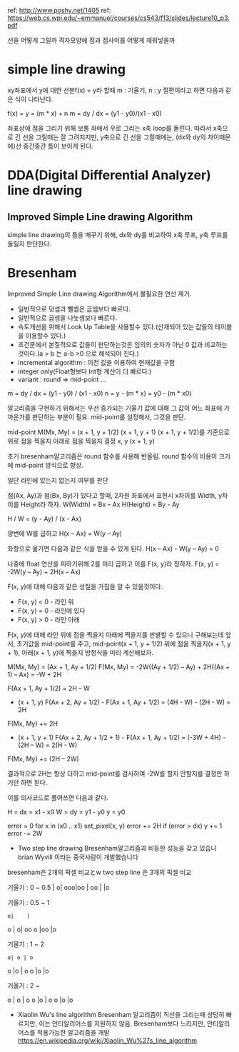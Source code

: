 ref: http://www.poshy.net/1405
ref: https://web.cs.wpi.edu/~emmanuel/courses/cs543/f13/slides/lecture10_p3.pdf

선을 어떻게 그릴까
격자모양에 점과 점사이를 어떻게 채워넣을까

# simple line drawing
xy좌표에서 y에 대한 선분f(x) = y라 할때 m : 기울기, n : y 절편이라고 하면 다음과 같은 식이 나타난다.

f(x) = y = (m * x) + n
m = dy / dx = (y1 - y0)/(x1 - x0)

좌표상에 점을 그리기 위해 보통 좌에서 우로 그리는 x축 loop를 돌린다.
따라서 x축으로 긴 선을 그릴때는 잘 그려지지만, y축으로 긴 선을 그릴때에는, (dx와 dy의 차이때문에)선 중간중간 틈이 보이게 된다.



# DDA(Digital Differential Analyzer) line drawing
## Improved Simple Line drawing Algorithm
simple line drawing의 틈을 매꾸기 위해, dx와 dy를 비교하여 x축 루프, y축 루프를 돌릴지 판단한다.


# Bresenham
Improved Simple Line drawing Algorithm에서 불필요한 연산 제거.

* 일반적으로 덧셈과 뺄셈은 곱셈보다 빠르다.
* 일반적으로 곱셈을 나눗셈보다 빠르다.
* 속도개선을 위해서 Look Up Table을 사용할수 있다.(산재되어 있는 값들의 테이블을 이용할수 있다.)
* 조건문에서 본질적으로 값들이 판단하는것은 임의의 숫자가 아닌 0 값과 비교하는것이다.(a > b 는 a-b >0 으로 해석되어 진다.)
* incremental algorithm : 이전 값을 이용하여 현재값을 구함
* integer only(Float형보다 Int형 계산이 더 빠르다.)
* variant : round => mid-point ...

m = dy / dx = (y1 - y0) / (x1 - x0)
n = y - (m * x) = y0 - (m * x0)

알고리즘을 구현하기 위해서는 우선 증가되는 기울기 값에 대해 그 값이 어느 좌표에 가까운가를 판단하는 부분이 필요.
mid-point를 설정해서, 그것을 판단.

mid-point M(Mx, My) = (x + 1, y + 1/2)
        (x + 1, y + 1)
        (x + 1, y + 1/2)를 기준으로 위로 점을 찍을지 아래로 점을 찍을지 결정
x, y    (x + 1, y)

초기 bresenham알고리즘은 round 함수를 사용해 반올림.
round 함수의 비용이 크기에 mid-point 방식으로 향상.

일단 라인에 있는지 없는지 여부를 판단

점(Ax, Ay)과 점(Bx, By)가 있다고 할때, 2차원 좌표에서 표현시 x차이를 Width, y차이를 Height라 하자.
W(Width)  = Bx – Ax
H(Height) = By - Ay

H / W = (y - Ay) / (x - Ax)

양변에 W를 곱하고
H(x – Ax) = W(y – Ay)

좌항으로 옮기면 다음과 같은 식을 얻을 수 있게 된다.
H(x – Ax) - W(y – Ay)  = 0

나중에 float 연산을 피하기위해 2를 미리 곱하고 이를 F(x, y)라 칭하자.
F(x, y) = -2W(y – Ay) + 2H(x – Ax)

F(x, y)에 대해 다음과 같은 성질을 가짐을 알 수 있을것이다.
- F(x, y) < 0 - 라인 위
- F(x, y) = 0 - 라인에 있다
- F(x, y) > 0 - 라인 아래



F(x, y)에 대해 라인 위에 점을 찍을지 아래에 찍을지를 판별할 수 있으니 구해보는데 앞서,
 초기값을 mid-point를 주고, mid-point(x + 1, y + 1/2) 위에 점을 찍을지(x + 1, y + 1), 아래(x + 1, y)에 찍을지 방정식을 미리 계산해보자.

M(Mx, My) = (Ax + 1, Ay + 1/2)
F(Mx, My) = -2W((Ay + 1/2) – Ay) + 2H((Ax + 1) – Ax)
= -W + 2H


F(Ax + 1, Ay + 1/2) = 2H – W

* (x + 1, y)
F(Ax + 2, Ay + 1/2) - F(Ax + 1, Ay + 1/2)
= (4H - W) - (2H - W)
= 2H

F(Mx, My) += 2H


* (x + 1, y + 1)
F(Ax + 2, Ay + 1/2 + 1) - F(Ax + 1, Ay + 1/2)
= (-3W + 4H) - (2H – W)
= 2(H - W)

F(Mx, My) += (2H – 2W)


결과적으로 2H는 항상 더하고 mid-point를 검사하여 -2W를 할지 안할지를 결정만 하기만 하면 된다.

이를 의사코드로 풀어쓰면 다음과 같다.

H = dx = x1 - x0
W = dy = y1 - y0
y = y0

error = 0
for x in (x0 .. x1)
    set_pixel(x, y)
    error += 2H
    if (error > dx)
        y += 1
        error -= 2W


* Two step line drawing
 Bresenham알고리즘과 비등한 성능을 갖고 있습니
brian Wyvill 이라는 중국사람이 개발했습니다

bresenham은 2개의 픽셀 비교とw
two step line 은 3개의 픽셀 비교

기울기 : 0 ~ 0.5
   |   o|
ooo|oo  | oo
   |    |o

기울기 : 0.5 ~ 1

    o|    |
  o  |   o|  oo
o    |oo  |o

기울기 : 1 ~ 2

    o| o | o
  o  |o  | o
o    |o  |o

기울기 : 2 ~

o  | o | o
o  |o  | o
o  |o  |o


* Xiaolin Wu's line algorithm
 Bresenham 알고리즘이 직선을 그리는때 상당히 빠르지만, 이는 안티알리어스를 지원하지 않음.
 Bresenham보다 느리지만, 안티알리어스를 적용가능한 알고리즘을 개발
https://en.wikipedia.org/wiki/Xiaolin_Wu%27s_line_algorithm
